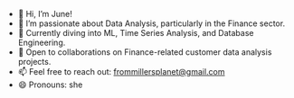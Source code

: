 - 👋 Hi, I’m June!
- 👀 I’m passionate about Data Analysis, particularly in the Finance sector.
- 🌱 Currently diving into ML, Time Series Analysis, and Database Engineering.
- 💞️ Open to collaborations on Finance-related customer data analysis projects.
- 📫 Feel free to reach out: frommillersplanet@gmail.com
- 😄 Pronouns: she

<!---
millersplanet/millersplanet is a ✨ special ✨ repository because its `README.md` (this file) appears on your GitHub profile.
You can click the Preview link to take a look at your changes.
--->
